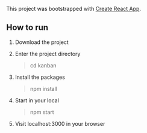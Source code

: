 This project was bootstrapped with [Create React App](https://github.com/facebook/create-react-app).

## How to run

1) Download the project

2) Enter the project directory
    > cd kanban
    
3) Install the packages
    > npm install
    
4) Start in your local
    > npm start
    
5) Visit localhost:3000 in your browser
